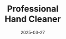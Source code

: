---
type: product
layout: product
date: 2025-03-27
sitemap:
  priority: 1
  changefreq: "weekly"

# SEO metadata
titlePrefix: "Wyoming Trusted Auto Supply Solutions"
seoTitle: "Nutcracker Pro Soap"
seoTitleSuffix: "Industrial Strength Soap near me"
seoDescription: >-
  Professional-grade non-solvent hand soap from Nutcracker Pro now available for Wyoming auto shops, service centers, and dealerships. Designed to tackle tough grime with fast shipping and bulk order options. Trusted by mechanics for its skin-conditioning and industrial cleaning power.

# Page content
title: "Professional <br> **Hand Cleaner**"
description: >-
  Discover our high-performance, non-solvent Industrial Hand Soap. Ideal for Wyoming auto repair shops, dealerships, and service centers. Enjoy cost savings, fast shipping, and exceptional cleaning power. Perfect for tough grime removal while keeping hands conditioned and moisturized.

# benefitsContent
benefitsImages:
  - image: /images/handcleaner/product-despencer.jpg
    alt: "Nutcracker Pro Hand Cleaner Dispenser in Wyoming"
  - image: /images/handcleaner/product-details.jpg
    alt: "Nutcracker Pro Hand Cleaner variants for Wyoming auto shops"

benefitsBlocks:
  - title: "Wyoming Mechanic Supplies Excellence"
    text: >-
      Experience unmatched cleaning power with our product engineered for Wyoming mechanic supplies. Its high-performance formula delivers reliable results in auto shops, dealerships, and service centers, ensuring efficient grime removal.
  - title: "Fast Shipping Auto Supplies"
    text: >-
      Our product offers fast shipping auto supplies tailored for busy shops. Enjoy speedy deliveries and reliable service that Wyoming technicians rely on, keeping your workshop stocked with essential repair tools.
  - title: "Cost-Saving Bulk Orders in Wyoming"
    text: >-
      Optimize your budget with cost-saving bulk orders perfect for Wyoming repair centers. Our competitive pricing and efficient supply chain allow large orders, saving money while delivering top-quality auto repair supplies.
  - title: "Advanced Skin-Conditioning Formula"
    text: >-
      Featuring an advanced skin-conditioning formula, this product protects hands during heavy-duty cleaning. Wyoming technicians appreciate its blend of moisturizers and conditioners that ensure comfort on long workdays.
  - title: "Eco-Friendly Auto Repair Tools"
    text: >-
      Choose eco-friendly auto repair tools with our innovative, sustainable formula. Praised by Wyoming mechanics, it offers superior cleaning power while promoting green practices and reducing harmful chemical use.
  - title: "Industrial-Grade Cleaning Power"
    text: >-
      Engineered for industrial-grade cleaning power, this product is trusted for dealership supplies in Wyoming. It cuts through grease and grime effectively, making it ideal for heavy-use auto repair environments.
  - title: "Reliable Service Center Products"
    text: >-
      Designed to meet the demands of busy service centers, this product offers consistent performance and durability. Wyoming repair supplies benefit from its reliable quality and fast shipping, ensuring smooth operations.
  - title: "Versatile Use for All Shops"
    text: >-
      Suitable for various industrial applications, our product offers versatile use across auto shops. Wyoming professionals rely on its efficiency and ease of use to maintain clean, safe, and productive workspaces.
  - title: "Trusted by Wyoming Auto Experts"
    text: >-
      Endorsed by experts, our product is a staple in Wyoming auto shops. It provides robust cleaning performance, dependable quality, and cost-saving benefits, making it a trusted solution for everyday challenges.

# testimonials section
testimonials:
  items:
    - name: "Jake"
      text: >-
        I always find the best prices and fast shipping on auto repair supplies in Wyoming. This product cleans tough grime without any fuss. It’s reliable and easy to use every day in my shop.
    - name: "Laura"
      text: >-
        This soap has changed my routine. As a mechanic in Wyoming, I appreciate its strong cleaning power and skin-friendly formula. It makes my job easier and keeps my hands safe.
    - name: "Ethan"
      text: >-
        Great product for busy workshops. I use it in my Wyoming shop and love the fast shipping and quality. It handles grease and oil perfectly, keeping my hands clean and protected.
    - name: "Megan"
      text: >-
        I’m impressed with its cost efficiency and performance. As a dealership manager, I value reliable auto repair supplies that deliver on promises without overpricing.
    - name: "Carlos"
      text: >-
        This hand soap offers exceptional cleaning power in my garage. It removes stubborn grease and leaves hands well-conditioned. It’s now a must-have for our daily maintenance routine.
    - name: "Sophie"
      text: >-
        Reliable and efficient, this product meets the demands of our busy service center. We trust it for daily cleaning tasks. It’s practical, effective, and always in stock.
    - name: "Noah"
      text: >-
        A top choice for any mechanic. I run a small shop in Wyoming and rely on this product for fast, effective cleaning. Its bulk order options make managing supplies stress-free and affordable.
    - name: "Ava"
      text: >-
        Simple and effective, this hand soap provides consistent results. Working in a Wyoming auto shop, I appreciate its gentle formula and quick action against grease and grime on the job.
    - name: "Ryan"
      text: >-
        Affordable and high-performing, this product is essential for our dealership’s upkeep. It stands out for its durability and ability to maintain a clean, safe work environment.

# FAQ section
faq:
    - question: "What grime does the hand soap remove effectively?"
      answer: >-
        Our hand soap quickly removes grease, oil, paint, and other industrial contaminants. Designed for Wyoming auto shops and mechanic supplies, it tackles stubborn grime and maintains peak performance in local service centers across Wyoming.
    - question: "Is this hand soap safe for sensitive skin in demanding work environments?"
      answer: >-
        Yes, it is formulated with skin-friendly ingredients ideal for Wyoming mechanics and dealership staff. Its conditioning blend prevents dryness and irritation, ensuring safe use in busy Wyoming workshops and auto repair centers.
    - question: "Can this hand soap be used across different industries in Wyoming?"
      answer: >-
        Absolutely. Our versatile product is perfect for Wyoming auto shops, construction sites, and manufacturing plants. It meets the diverse needs of Wyoming dealership consumables and supports local mechanic supply chains effectively.
    - question: "How does this hand soap compare to traditional cleaners in Wyoming?"
      answer: >-
        This non-solvent hand soap outperforms traditional cleaners with a fast-acting, residue-free formula. In Wyoming auto shops and service centers, it reduces manual scrubbing and guarantees top quality for local mechanic supplies.
    - question: "What benefits do green ingredients offer in this product?"
      answer: >-
        Green, biodegradable ingredients make our soap eco-friendly and safe for the environment. It meets Wyoming’s strict standards while delivering robust cleaning power, making it a top choice for Wyoming auto repair supplies.
    - question: "How do I order this hand soap for my Wyoming business?"
      answer: >-
        Ordering is simple with our bulk options and fast shipping. Whether you run a Wyoming service center or an auto shop, our product offers competitive pricing and dependable quality, perfectly supporting Wyoming mechanic supplies and dealership needs.

---